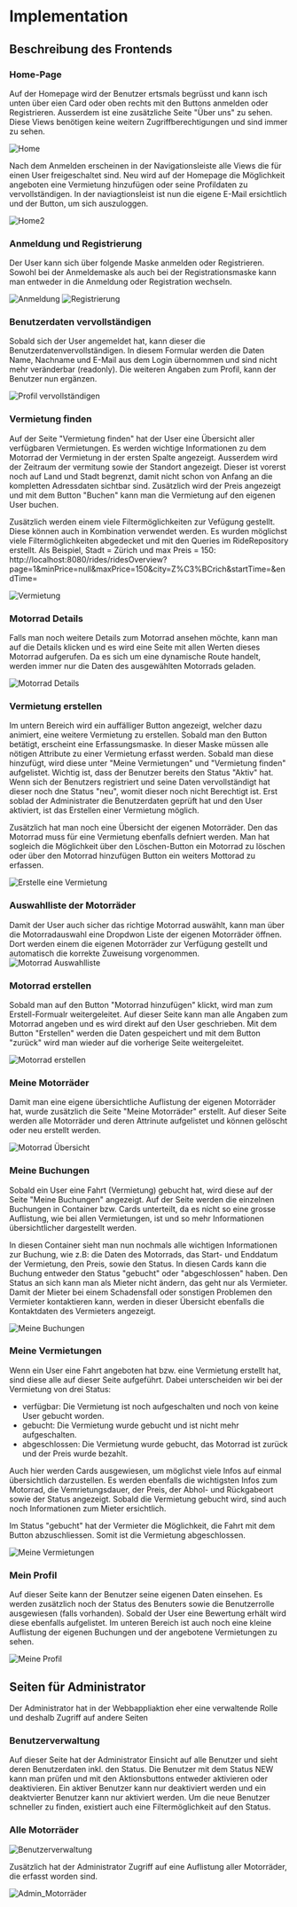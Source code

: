 # Implementation

## Beschreibung des Frontends

### Home-Page

Auf der Homepage wird der Benutzer ertsmals begrüsst und kann isch unten über eien Card oder oben rechts mit den Buttons anmelden oder Registrieren. Ausserdem ist eine zusätzliche Seite "Über uns" zu sehen. Diese Views benötigen keine weitern Zugriffberechtigungen und sind immer zu sehen.

![Home](./figures/Home1.png)

Nach dem Anmelden erscheinen in der Navigationsleiste alle Views die für einen User freigeschaltet sind. Neu wird auf der Homepage die Möglichkeit angeboten eine Vermietung hinzufügen oder seine Profildaten zu vervollständigen. In der naviagtionsleist ist nun die eigene E-Mail ersichtlich und der Button, um sich auszuloggen.

![Home2](./figures/Home2.png)

### Anmeldung und Registrierung

Der User kann sich über folgende Maske anmelden oder Registrieren. Sowohl bei der Anmeldemaske als auch bei der Registrationsmaske kann man entweder in die Anmeldung oder Registration wechseln. 

![Anmeldung](./figures/Anmeldung.png) ![Registrierung](./figures/Registrierung.png)

### Benutzerdaten vervollständigen

Sobald sich der User angemeldet hat, kann dieser die Benutzerdatenvervollständigen. In diesem Formular werden die Daten Name, Nachname und E-Mail aus dem Login übernommen und sind nicht mehr veränderbar (readonly). Die weiteren Angaben zum Profil, kann der Benutzer nun ergänzen.

![Profil vervollständigen](./figures/Home1.png)

### Vermietung finden

Auf der Seite "Vermietung finden" hat der User eine Übersicht aller verfügbaren Vermietungen. Es werden wichtige Informationen zu dem Motorrad der Vermietung in der ersten Spalte angezeigt. Ausserdem wird der Zeitraum der vermitung sowie der Standort angezeigt. Dieser ist vorerst noch auf Land und Stadt begrenzt, damit nicht schon von Anfang an die kompletten Adressdaten sichtbar sind. Zusätzlich wird der Preis angezeigt und mit dem Button "Buchen" kann man die Vermietung auf den eigenen User buchen. 

Zusätzlich werden einem viele Filtermöglichkeiten zur Vefügung gestellt. Diese können auch in Kombination verwendet werden. Es wurden möglichst viele Filtermöglichkeiten abgedecket und mit den Queries im RideRepository erstellt.
Als Beispiel, Stadt = Zürich und max Preis = 150: http://localhost:8080/rides/ridesOverview?page=1&minPrice=null&maxPrice=150&city=Z%C3%BCrich&startTime=&endTime=

![Vermietung](./figures/Vermietung_übersicht.png)

### Motorrad Details

Falls man noch weitere Details zum Motorrad ansehen möchte, kann man auf die Details klicken und es wird eine Seite mit allen Werten dieses Motorrad aufgerufen. Da es sich um eine dynamische Route handelt, werden immer nur die Daten des ausgewählten Motorrads geladen.

![Motorrad Details](./figures/Motorrad_Details.png)

### Vermietung erstellen

Im untern Bereich wird ein auffälliger Button angezeigt, welcher dazu animiert, eine weitere Vermietung zu erstellen.
Sobald man den Button betätigt, erscheint eine Erfassungsmaske. In dieser Maske müssen alle nötigen Attribute zu einer Vermietung erfasst werden. Sobald man diese hinzufügt, wird diese unter "Meine Vermietungen" und "Vermietung finden" aufgelistet. Wichtig ist, dass der Benutzer bereits den Status "Aktiv" hat. Wenn sich der Benutzers registriert und seine Daten vervollständigt hat dieser noch dne Status "neu", womit dieser noch nicht Berechtigt ist. Erst soblad der Administrater die Benutzerdaten geprüft hat und den User aktiviert, ist das Erstellen einer Vermietung möglich.

Zusätzlich hat man noch eine Übersicht der eigenen Motorräder. Den das Motorrad muss für eine Vermietung ebenfalls defniert werden. 
Man hat sogleich die Möglichkeit über den Löschen-Button ein Motorrad zu löschen oder über den Motorrad hinzufügen Button ein weiters Mottorad zu erfassen. 

![Erstelle eine Vermietung](./figures/Erstelle_Vermietung.png)

### Auswahlliste der Motorräder

Damit der User auch sicher das richtige Motorrad auswählt, kann man über die Motorradauswahl eine Dropdwon Liste der eigenen Motorräder öffnen. Dort werden einem die eigenen Motorräder zur Verfügung gestellt und automatisch die korrekte Zuweisung vorgenommen. 
![Motorrad Auswahlliste](./figures/Motorrad-Auswahlliste.png)

### Motorrad erstellen

Sobald man auf den Button "Motorrad hinzufügen" klickt, wird man zum Erstell-Formualr weitergeleitet. Auf dieser Seite kann man alle Angaben zum Motorrad angeben und es wird direkt auf den User geschrieben. Mit dem Button "Erstellen" werden die Daten gespeichert und mit dem Button "zurück" wird man wieder auf die vorherige Seite weitergeleitet. 

![Motorrad erstellen](./figures/Motorrad_erstellen.png)

### Meine Motorräder

Damit man eine eigene übersichtliche Auflistung der eigenen Motorräder hat, wurde zusätzlich die Seite "Meine Motorräder" erstellt.
Auf dieser Seite werden alle Motorräder und deren Attrinute aufgelistet und können gelöscht oder neu erstellt werden.

![Motorrad Übersicht](./figures/Motorrad-übersicht.png)

### Meine Buchungen

Sobald ein User eine Fahrt (Vermietung) gebucht hat, wird diese auf der Seite "Meine Buchungen" angezeigt. Auf der Seite werden die einzelnen Buchungen in Container bzw. Cards unterteilt, da es nicht so eine grosse Auflistung, wie bei allen Vermietungen, ist und so mehr Informationen übersichtlicher dargestellt werden. 

In diesen Container sieht man nun nochmals alle wichtigen Informationen zur Buchung, wie z.B: die Daten des Motorrads, das Start- und Enddatum der Vermietung, den Preis, sowie den Status. In diesen Cards kann die Buchung entweder den Status "gebucht" oder "abgeschlossen" haben. Den Status an sich kann man als Mieter nicht ändern, das geht nur als Vermieter. Damit der Mieter bei einem Schadensfall oder sonstigen Problemen den Vermieter kontaktieren kann, werden in dieser Übersicht ebenfalls die Kontaktdaten des Vermieters angezeigt. 

![Meine Buchungen](./figures/Meine_Buchungen.png)

### Meine Vermietungen

Wenn ein User eine Fahrt angeboten hat bzw. eine Vermietung erstellt hat, sind diese alle auf dieser Seite aufgeführt. Dabei unterscheiden wir bei der Vermietung von drei Status: 
- verfügbar: Die Vermietung ist noch aufgeschalten und noch von keine User gebucht worden.
- gebucht: Die Vermietung wurde gebucht und ist nicht mehr aufgeschalten.
- abgeschlossen: Die Vermietung wurde gebucht, das Motorrad ist zurück und der Preis wurde bezahlt.

Auch hier werden Cards ausgewiesen, um möglichst viele Infos auf einmal übersichtlich darzustellen. Es werden ebenfalls die wichtigsten Infos zum Motorrad, die Vemrietungsdauer, der Preis, der Abhol- und Rückgabeort sowie der Status angezeigt. Sobald die Vermietung gebucht wird, sind auch noch Informationen zum Mieter ersichtlich.

Im Status "gebucht" hat der Vermieter die Möglichkeit, die Fahrt mit dem Button abzuschliessen. Somit ist die Vermietung abgeschlossen.

![Meine Vermietungen](./figures/Meine_Vermietungen.png)

### Mein Profil

Auf dieser Seite kann der Benutzer seine eigenen Daten einsehen. Es werden zusätzlich noch der Status des Benuters sowie die Benutzerrolle ausgewiesen (falls vorhanden). Sobald der User eine Bewertung erhält wird diese ebenfalls aufgelistet. Im unteren Bereich ist auch noch eine kleine Auflistung der eigenen Buchungen und der angebotene Vermietungen zu sehen.

![Meine Profil](./figures/Mein_Profil.png)

## Seiten für Administrator

Der Administrator hat in der Webbappliaktion eher eine verwaltende Rolle und deshalb Zugriff auf andere Seiten

### Benutzerverwaltung

Auf dieser Seite hat der Administrator Einsicht auf alle Benutzer und sieht deren Benutzerdaten inkl. den Status. Die Benutzer mit dem Status NEW kann man prüfen und mit den Aktionsbuttons entweder aktivieren oder deaktivieren. Ein aktiver Benutzer kann nur deaktiviert werden und ein deaktvierter Benutzer kann nur aktiviert werden. Um die neue Benutzer schneller zu finden, existiert auch eine Filtermöglichkeit auf den Status. 

### Alle Motorräder

![Benutzerverwaltung](./figures/Benutzerverwaltung.png)

Zusätzlich hat der Administrator Zugriff auf eine Auflistung aller Motorräder, die erfasst worden sind.

![Admin_Motorräder](./figures/Admin_Motorräder.png)